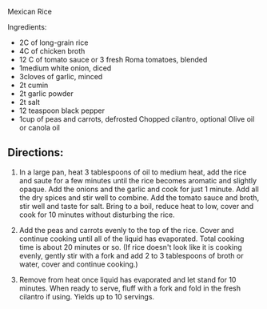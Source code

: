 Mexican Rice

Ingredients:

- 2C of long-grain rice
- 4C of chicken broth
- 12 C of tomato sauce or 3 fresh Roma tomatoes, blended
- 1medium white onion, diced
- 3cloves of garlic, minced
- 2t cumin
- 2t garlic powder
- 2t salt
- 12 teaspoon black pepper
- 1cup of peas and carrots, defrosted
Chopped cilantro, optional
Olive oil or canola oil

## Directions:

1. In a large pan, heat 3 tablespoons of oil to medium heat, add the rice and saute for a few minutes until the rice becomes aromatic and slightly opaque. Add the onions and the garlic and cook for just 1 minute. Add all the dry spices and stir well to combine. Add the tomato sauce and broth, stir well and taste for salt. Bring to a boil, reduce heat to low, cover and cook for 10 minutes without disturbing the rice.

2. Add the peas and carrots evenly to the top of the rice. Cover and continue cooking until all of the liquid has evaporated. Total cooking time is about 20 minutes or so. (If rice doesn't look like it is cooking evenly, gently stir with a fork and add 2 to 3 tablespoons of broth or water, cover and continue cooking.)

3. Remove from heat once liquid has evaporated and let stand for 10 minutes. When ready to serve, fluff with a fork and fold in the fresh cilantro if using. Yields up to 10 servings.
